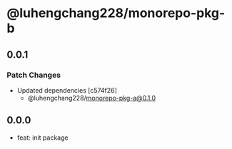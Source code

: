 # @luhengchang228/monorepo-pkg-b

## 0.0.1

### Patch Changes

- Updated dependencies [c574f26]
  - @luhengchang228/monorepo-pkg-a@0.1.0

## 0.0.0

- feat: init package
